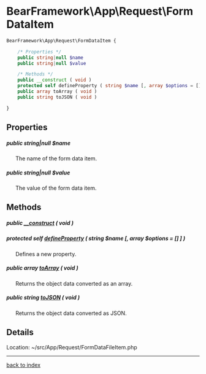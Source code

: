 # BearFramework\App\Request\FormDataItem

```php
BearFramework\App\Request\FormDataItem {

	/* Properties */
	public string|null $name
	public string|null $value

	/* Methods */
	public __construct ( void )
	protected self defineProperty ( string $name [, array $options = [] ] )
	public array toArray ( void )
	public string toJSON ( void )

}
```

## Properties

##### public string|null $name

&nbsp;&nbsp;&nbsp;&nbsp;&nbsp;&nbsp;The name of the form data item.

##### public string|null $value

&nbsp;&nbsp;&nbsp;&nbsp;&nbsp;&nbsp;The value of the form data item.

## Methods

##### public [__construct](bearframework.app.request.formdataitem.__construct.method.md) ( void )

##### protected self [defineProperty](bearframework.app.request.formdataitem.defineproperty.method.md) ( string $name [, array $options = [] ] )

&nbsp;&nbsp;&nbsp;&nbsp;&nbsp;&nbsp;Defines a new property.

##### public array [toArray](bearframework.app.request.formdataitem.toarray.method.md) ( void )

&nbsp;&nbsp;&nbsp;&nbsp;&nbsp;&nbsp;Returns the object data converted as an array.

##### public string [toJSON](bearframework.app.request.formdataitem.tojson.method.md) ( void )

&nbsp;&nbsp;&nbsp;&nbsp;&nbsp;&nbsp;Returns the object data converted as JSON.

## Details

Location: ~/src/App/Request/FormDataFileItem.php

---

[back to index](index.md)

